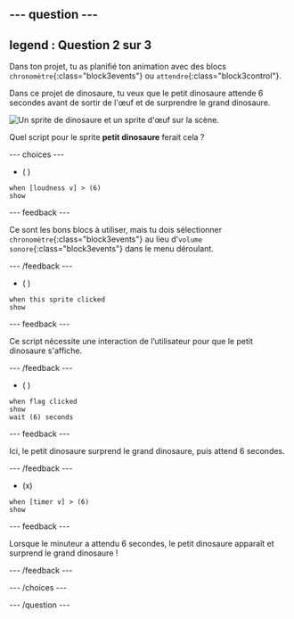 --- question ---
---
legend : Question 2 sur 3
---

Dans ton projet, tu as planifié ton animation avec des blocs `chronomètre`{:class="block3events"} ou `attendre`{:class="block3control"}.

Dans ce projet de dinosaure, tu veux que le petit dinosaure attende 6 secondes avant de sortir de l'œuf et de surprendre le grand dinosaure.

![Un sprite de dinosaure et un sprite d'œuf sur la scène.](images/quiz-q2.png)

Quel script pour le sprite **petit dinosaure** ferait cela ?

--- choices ---

- ( )
```blocks3
when [loudness v] > (6)
show
```

  --- feedback ---

 Ce sont les bons blocs à utiliser, mais tu dois sélectionner `chronomètre`{:class="block3events"} au lieu d'`volume sonore`{:class="block3events"} dans le menu déroulant.

  --- /feedback ---

- ( )
```blocks3
when this sprite clicked
show
```

  --- feedback ---

Ce script nécessite une interaction de l’utilisateur pour que le petit dinosaure s'affiche.

  --- /feedback ---

- ( )
```blocks3
when flag clicked
show
wait (6) seconds
```

  --- feedback ---

 Ici, le petit dinosaure surprend le grand dinosaure, puis attend 6 secondes.

  --- /feedback ---

- (x)
```blocks3
when [timer v] > (6)
show
```

  --- feedback ---

 Lorsque le minuteur a attendu 6 secondes, le petit dinosaure apparaît et surprend le grand dinosaure !

  --- /feedback ---

--- /choices ---

--- /question ---

